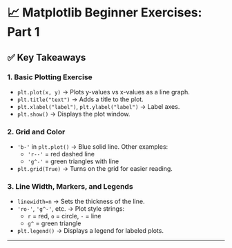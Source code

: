 # 📈 Matplotlib Beginner Exercises: Part 1

## ✅ Key Takeaways

### 1. **Basic Plotting Exercise**

- `plt.plot(x, y)` → Plots y-values vs x-values as a line graph.
- `plt.title("text")` → Adds a title to the plot.
- `plt.xlabel("label")`, `plt.ylabel("label")` → Label axes.
- `plt.show()` → Displays the plot window.

### 2. **Grid and Color**

- `'b-'` in `plt.plot()` → Blue solid line. Other examples:
  - `'r--'` = red dashed line
  - `'g^-'` = green triangles with line
- `plt.grid(True)` → Turns on the grid for easier reading.

### 3. **Line Width, Markers, and Legends**

- `linewidth=n` → Sets the thickness of the line.
- `'ro-'`, `'g^-'`, etc. → Plot style strings:
  - `r` = red, `o` = circle, `-` = line
  - `g^` = green triangle
- `plt.legend()` → Displays a legend for labeled plots.

---

